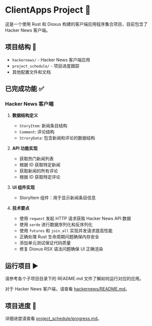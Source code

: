 # ClientApps Project 🚀

这是一个使用 Rust 和 Dioxus 构建的客户端应用程序集合项目，目前包含了 Hacker News 客户端。

## 项目结构 📁

- `hackernews/` - Hacker News 客户端应用
- `project_schedule/` - 项目进度跟踪
- 其他配置文件和文档

## 已完成功能 ✅

### Hacker News 客户端

1. **数据结构定义**
   - `StoryItem`: 新闻条目结构
   - `Comment`: 评论结构
   - `StroryData`: 包含新闻和评论的数据结构

2. **API 功能实现**
   - 获取热门新闻列表
   - 根据 ID 获取特定新闻
   - 获取新闻的所有评论
   - 根据 ID 获取特定评论

3. **UI 组件实现**
   - StoryItem 组件：用于显示新闻条目信息

4. **技术要点**
   - 使用 `reqwest` 发起 HTTP 请求获取 Hacker News API 数据
   - 使用 `serde` 进行数据序列化和反序列化
   - 使用 `futures` 和 `join_all` 实现并发请求提高性能
   - 正确处理 Rust 生命周期问题确保内存安全
   - 添加单元测试保证代码质量
   - 修复 Dioxus RSX 语法问题确保 UI 正确渲染

## 运行项目 ▶️

请参考各个子项目目录下的 README.md 文件了解如何运行对应的应用。

对于 Hacker News 客户端，请查看 [hackernews/README.md](./hackernews/README.md)。

## 项目进度 📅

详细进度请查看 [project_schedule/progress.md](./project_schedule/progress.md)。
